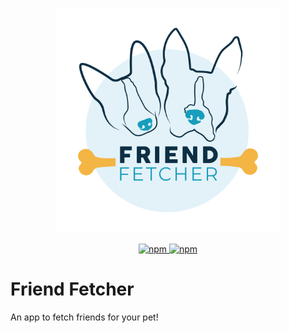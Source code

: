 <p align="center"><img src="https://raw.githubusercontent.com/friendfetcher/.github/main/icon.svg" alt="friend fetcher" width="360"></p>

<p align="center">
  <a href="https://www.npmjs.com/org/friendfetcher">
    <img src="https://img.shields.io/badge/NPM-yes-11a0bd.svg" alt="npm">
  </a>
  <a href="https://www.friendfetcher.com/">
    <img src="https://img.shields.io/website-up-down-green-red/http/shields.io.svg" alt="npm">
  </a>
</p>

# Friend Fetcher

An app to fetch friends for your pet!
